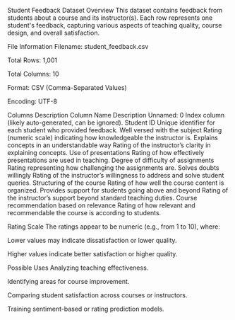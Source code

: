 Student Feedback Dataset
Overview
This dataset contains feedback from students about a course and its instructor(s). 
Each row represents one student's feedback, capturing various aspects of teaching 
quality, course design, and overall satisfaction.

File Information
Filename: student_feedback.csv

Total Rows: 1,001

Total Columns: 10

Format: CSV (Comma-Separated Values)

Encoding: UTF-8

Columns Description
Column Name	Description
Unnamed: 0	Index column (likely auto-generated, can be ignored).
Student ID	Unique identifier for each student who provided feedback.
Well versed with the subject	Rating (numeric scale) indicating how knowledgeable the instructor is.
Explains concepts in an understandable way	Rating of the instructor’s clarity in explaining concepts.
Use of presentations	Rating of how effectively presentations are used in teaching.
Degree of difficulty of assignments	Rating representing how challenging the assignments are.
Solves doubts willingly	Rating of the instructor’s willingness to address and solve student queries.
Structuring of the course	Rating of how well the course content is organized.
Provides support for students going above and beyond	Rating of the instructor’s support beyond standard teaching duties.
Course recommendation based on relevance	Rating of how relevant and recommendable the course is according to students.

Rating Scale
The ratings appear to be numeric (e.g., from 1 to 10), where:

Lower values may indicate dissatisfaction or lower quality.

Higher values indicate better satisfaction or higher quality.

Possible Uses
Analyzing teaching effectiveness.

Identifying areas for course improvement.

Comparing student satisfaction across courses or instructors.

Training sentiment-based or rating prediction models.
